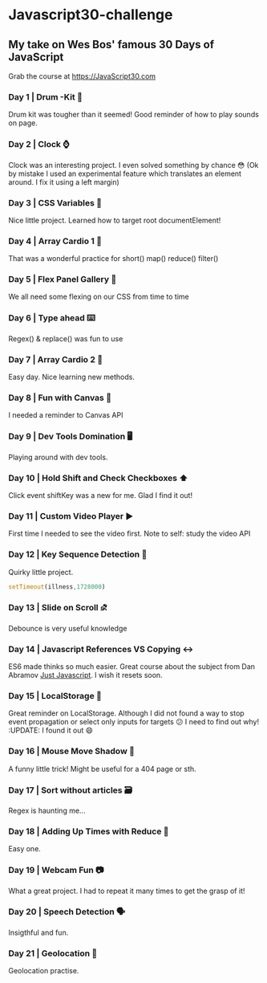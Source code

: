 # Javascript30-challenge

## My take on Wes Bos' famous 30 Days of JavaScript 
Grab the course at https://JavaScript30.com

### Day 1 | Drum -Kit 🥁

Drum kit was tougher than it seemed! Good reminder of how to play sounds on page.

### Day 2 | Clock ⌚

Clock was an interesting project. I even solved something by chance 😳
(Ok by mistake I used an experimental feature which translates an element around. I fix it using a left margin)

### Day 3 | CSS Variables 🚀

Nice little project. Learned how to target root documentElement!

### Day 4 | Array Cardio 1 🏃

That was a wonderful practice for short() map() reduce() filter()

### Day 5 | Flex Panel Gallery 💪

We all need some flexing on our CSS from time to time

### Day 6 | Type ahead ⌨️

Regex() & replace() was fun to use

### Day 7 | Array Cardio 2 🏃

Easy day. Nice learning new methods.

### Day 8 | Fun with Canvas 🎨

I needed a reminder to Canvas API

### Day 9 | Dev Tools Domination 🖥️

Playing around with dev tools.

### Day 10 | Hold Shift and Check Checkboxes ⬆️

Click event shiftKey was a new for me. Glad I find it out!

### Day 11 | Custom Video Player ▶

First time I needed to see the video first. Note to self: study the video API

### Day 12 | Key Sequence Detection 🔑

Quirky little project. 

```javascript
setTimeout(illness,1728000)
```

### Day 13 | Slide on Scroll ⛐

Debounce is very useful knowledge

### Day 14 | Javascript References VS Copying ↔️

ES6 made thinks so much easier. Great course about the subject from Dan Abramov [Just Javascript](https://justjavascript.com/). I wish it resets soon.

### Day 15 | LocalStorage 💾

Great reminder on LocalStorage. Although I did not found a way to stop event propagation or select only inputs for targets :confused: I need to find out why! :UPDATE: I found it out :smile:

### Day 16 | Mouse Move Shadow 🐁

A funny little trick! Might be useful for a 404 page or sth.

### Day 17 | Sort without articles 🗃️

Regex is haunting me...

### Day 18 | Adding Up Times with Reduce 🎥

Easy one.

### Day 19 | Webcam Fun 📷

What a great project. I had to repeat it many times to get the grasp of it!

### Day 20 | Speech Detection 🗣️

Insigthful and fun.

### Day 21 | Geolocation 📍

Geolocation practise.